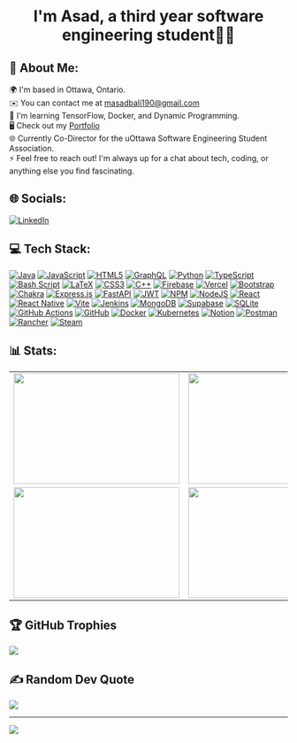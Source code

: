 # <div align="center">I'm Asad, a third year software engineering student👨‍💻</div>  
  
## 💫 About Me:
🌍  I'm based in Ottawa, Ontario.  <br>✉️  You can contact me at masadbali190@gmail.com  <br>🧠  I'm learning TensorFlow, Docker, and Dynamic Programming.  <br>🖥️ Check out my [Portfolio](https://twoos123.github.io/asadali-portfolio/)  <br>🌐 Currently Co-Director for the uOttawa Software Engineering Student Association.  <br>⚡  Feel free to reach out! I'm always up for a chat about tech, coding, or anything else you find fascinating.  <br>  


## 🌐 Socials:
[![LinkedIn](https://img.shields.io/badge/LinkedIn-%230077B5.svg?logo=linkedin&logoColor=white)](https://linkedin.com/in/asadbinali/) 

## 💻 Tech Stack:
[![Java](https://img.shields.io/badge/java-%23ED8B00.svg?style=for-the-badge&logo=openjdk&logoColor=white)](https://www.java.com/) 
[![JavaScript](https://img.shields.io/badge/javascript-%23323330.svg?style=for-the-badge&logo=javascript&logoColor=%23F7DF1E)](https://www.javascript.com/) 
[![HTML5](https://img.shields.io/badge/html5-%23E34F26.svg?style=for-the-badge&logo=html5&logoColor=white)](https://developer.mozilla.org/en-US/docs/Web/HTML) 
[![GraphQL](https://img.shields.io/badge/-GraphQL-E10098?style=for-the-badge&logo=graphql&logoColor=white)](https://graphql.org/) 
[![Python](https://img.shields.io/badge/python-3670A0?style=for-the-badge&logo=python&logoColor=ffdd54)](https://www.python.org/) 
[![TypeScript](https://img.shields.io/badge/typescript-%23007ACC.svg?style=for-the-badge&logo=typescript&logoColor=white)](https://www.typescriptlang.org/) 
[![Bash Script](https://img.shields.io/badge/bash_script-%23121011.svg?style=for-the-badge&logo=gnu-bash&logoColor=white)](https://www.gnu.org/software/bash/) 
[![LaTeX](https://img.shields.io/badge/latex-%23008080.svg?style=for-the-badge&logo=latex&logoColor=white)](https://www.latex-project.org/) 
[![CSS3](https://img.shields.io/badge/css3-%231572B6.svg?style=for-the-badge&logo=css3&logoColor=white)](https://developer.mozilla.org/en-US/docs/Web/CSS) 
[![C++](https://img.shields.io/badge/c++-%2300599C.svg?style=for-the-badge&logo=c%2B%2B&logoColor=white)](https://cplusplus.com/) 
[![Firebase](https://img.shields.io/badge/firebase-%23039BE5.svg?style=for-the-badge&logo=firebase)](https://firebase.google.com/) 
[![Vercel](https://img.shields.io/badge/vercel-%23000000.svg?style=for-the-badge&logo=vercel&logoColor=white)](https://vercel.com/) 
[![Bootstrap](https://img.shields.io/badge/bootstrap-%238511FA.svg?style=for-the-badge&logo=bootstrap&logoColor=white)](https://getbootstrap.com/) 
[![Chakra](https://img.shields.io/badge/chakra-%234ED1C5.svg?style=for-the-badge&logo=chakraui&logoColor=white)](https://chakra-ui.com/) 
[![Express.js](https://img.shields.io/badge/express.js-%23404d59.svg?style=for-the-badge&logo=express&logoColor=%2361DAFB)](https://expressjs.com/) 
[![FastAPI](https://img.shields.io/badge/FastAPI-005571?style=for-the-badge&logo=fastapi)](https://fastapi.tiangolo.com/) 
[![JWT](https://img.shields.io/badge/JWT-black?style=for-the-badge&logo=JSON%20web%20tokens)](https://jwt.io/) 
[![NPM](https://img.shields.io/badge/NPM-%23CB3837.svg?style=for-the-badge&logo=npm&logoColor=white)](https://www.npmjs.com/) 
[![NodeJS](https://img.shields.io/badge/node.js-6DA55F?style=for-the-badge&logo=node.js&logoColor=white)](https://nodejs.org/) 
[![React](https://img.shields.io/badge/react-%2320232a.svg?style=for-the-badge&logo=react&logoColor=%2361DAFB)](https://reactjs.org/) 
[![React Native](https://img.shields.io/badge/react_native-%2320232a.svg?style=for-the-badge&logo=react&logoColor=%2361DAFB)](https://reactnative.dev/) 
[![Vite](https://img.shields.io/badge/vite-%23646CFF.svg?style=for-the-badge&logo=vite&logoColor=white)](https://vitejs.dev/) 
[![Jenkins](https://img.shields.io/badge/jenkins-%232C5263.svg?style=for-the-badge&logo=jenkins&logoColor=white)](https://www.jenkins.io/) 
[![MongoDB](https://img.shields.io/badge/MongoDB-%234ea94b.svg?style=for-the-badge&logo=mongodb&logoColor=white)](https://www.mongodb.com/) 
[![Supabase](https://img.shields.io/badge/Supabase-3ECF8E?style=for-the-badge&logo=supabase&logoColor=white)](https://supabase.com/) 
[![SQLite](https://img.shields.io/badge/sqlite-%2307405e.svg?style=for-the-badge&logo=sqlite&logoColor=white)](https://sqlite.org/index.html) 
[![GitHub Actions](https://img.shields.io/badge/github%20actions-%232671E5.svg?style=for-the-badge&logo=githubactions&logoColor=white)](https://github.com/features/actions) 
[![GitHub](https://img.shields.io/badge/github-%23121011.svg?style=for-the-badge&logo=github&logoColor=white)](https://github.com/) 
[![Docker](https://img.shields.io/badge/docker-%230db7ed.svg?style=for-the-badge&logo=docker&logoColor=white)](https://www.docker.com/) 
[![Kubernetes](https://img.shields.io/badge/kubernetes-%23326ce5.svg?style=for-the-badge&logo=kubernetes&logoColor=white)](https://kubernetes.io/) 
[![Notion](https://img.shields.io/badge/Notion-%23000000.svg?style=for-the-badge&logo=notion&logoColor=white)](https://www.notion.so/) 
[![Postman](https://img.shields.io/badge/Postman-FF6C37?style=for-the-badge&logo=postman&logoColor=white)](https://www.postman.com/) 
[![Rancher](https://img.shields.io/badge/rancher-%230075A8.svg?style=for-the-badge&logo=rancher&logoColor=white)](https://www.rancher.com/) 
[![Steam](https://img.shields.io/badge/steam-%23000000.svg?style=for-the-badge&logo=steam&logoColor=white)](https://store.steampowered.com/)

## 📊 Stats:
<div align="center">
  <table>
    <tr>
      <td>
        <img src="https://github-readme-stats.vercel.app/api?username=Twoos123&theme=dark&hide_border=false&include_all_commits=false&count_private=false" width="300" height="200" />
      </td>
      <td>
        <img src="https://github-readme-streak-stats-vercel.vercel.app/?user=Twoos123&theme=radical&border_radius=6" width="300" height="200" />
      </td>
    </tr>
    <tr>
      <td>
        <img src="https://github-readme-stats.vercel.app/api/top-langs/?username=Twoos123&theme=dark&hide_border=false&include_all_commits=false&count_private=false&layout=compact" width="300" height="200" />
      </td>
      <td>
        <a href="https://leetcode.com/Twoos123/">
          <img src="https://leetcard.jacoblin.cool/Twoos123?radius=6&theme=unicorn&ext=heatmap" width="300" height="200" />
        </a>
      </td>
    </tr>
  </table>
</div>


## 🏆 GitHub Trophies
![](https://github-profile-trophy.vercel.app/?username=Twoos123&theme=radical&no-frame=false&no-bg=true&margin-w=4)

## ✍️ Random Dev Quote
![](https://quotes-github-readme.vercel.app/api?type=horizontal&theme=radical)

---
[![](https://visitcount.itsvg.in/api?id=Twoos123&icon=0&color=0)](https://visitcount.itsvg.in)

<!-- Proudly created with GPRM ( https://gprm.itsvg.in ) -->
  
